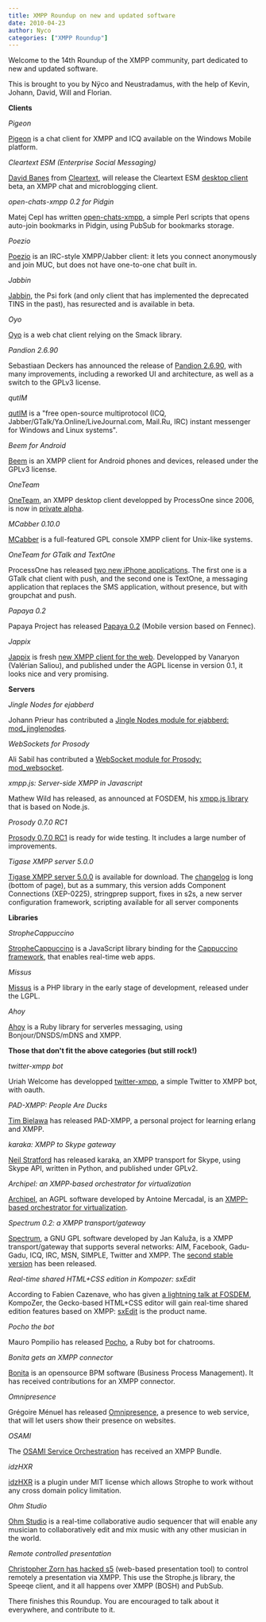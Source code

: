 ```yaml
---
title: XMPP Roundup on new and updated software
date: 2010-04-23
author: Nyco
categories: ["XMPP Roundup"]
---
```


Welcome to the 14th Roundup of the XMPP community, part dedicated to new and updated software.

This is brought to you by Nÿco and Neustradamus, with the help of Kevin, Johann, David, Will and Florian.

**Clients**

*Pigeon*

[Pigeon](http://getbest.ru/) is a chat client for XMPP and ICQ available on the Windows Mobile platform.

*Cleartext ESM (Enterprise Social Messaging)*

[David Banes](http://www.davidbanes.com/) from [Cleartext](http://www.cleartext.com/), will release the Cleartext ESM [desktop client](http://www.davidbanes.com/2010/04/12/a-couple-of-detail-pics-of-cleartext-esm-desktop/) beta, an XMPP chat and microblogging client.

*open-chats-xmpp 0.2 for Pidgin*

Matej Cepl has written [open-chats-xmpp](http://mcepl.fedorapeople.org/scripts/open-chats-from-xmpp-bookmarks.pl), a simple Perl scripts that opens auto-join bookmarks in Pidgin, using PubSub for bookmarks storage.

*Poezio*

[Poezio](http://codingteam.net/project/poezio/download) is an IRC-style XMPP/Jabber client: it lets you connect anonymously and join MUC, but does not have one-to-one chat built in.

*Jabbin*

[Jabbin](http://www.jabbin.com/), the Psi fork (and only client that has implemented the deprecated TINS in the past), has resurected and is available in beta.

*Oyo*

[Oyo](http://www.bristowsoftware.co.uk/) is a web chat client relying on the Smack library.

*Pandion 2.6.90*

Sebastiaan Deckers has announced the release of [Pandion 2.6.90](http://blog.pandion.im/2010/02/pandion-2690-stable-release.html), with many improvements, including a reworked UI and architecture, as well as a switch to the GPLv3 license.

*qutIM*

[qutIM](http://qutim.org/) is a "free open-source multiprotocol (ICQ, Jabber/GTalk/Ya.Online/LiveJournal.com, Mail.Ru, IRC) instant messenger for Windows and Linux systems".

*Beem for Android*

[Beem](http://www.beem-project.com/) is an XMPP client for Android phones and devices, released under the GPLv3 license.

*OneTeam*

[OneTeam](http://oneteam.im/), an XMPP desktop client developped by ProcessOne since 2006, is now in [private alpha](http://www.process-one.net/en/blogs/article/oneteam_xmpp_client_entering_private_alpha/).

*MCabber 0.10.0*

[MCabber](http://mcabber.com/) is a full-featured GPL console XMPP client for Unix-like systems.

*OneTeam for GTalk and TextOne*

ProcessOne has released [two new iPhone applications](http://www.process-one.net/en/blogs/article/new_set_of_iphone_applications_oneteam_for_gtalk_and_textone/). The first one is a GTalk chat client with push, and the second one is TextOne, a messaging application that replaces the SMS application, without presence, but with groupchat and push.

*Papaya 0.2*

Papaya Project has released [Papaya 0.2](https://addons.mozilla.org/fr/mobile/addon/53630 ) (Mobile version based on Fennec).

*Jappix*

[Jappix](http://project.jappix.com/) is fresh [new XMPP client for the web](http://www.vanaryon.eu/2010/04/jappix-il-arrive/). Developped by Vanaryon (Valérian Saliou), and published under the AGPL license in version 0.1, it looks nice and very promising.

**Servers**

*Jingle Nodes for ejabberd*

Johann Prieur has contributed a [Jingle Nodes module for ejabberd: mod\_jinglenodes](https://code.launchpad.net/%7Ejprieur/+junk/mod_jinglenodes).

*WebSockets for Prosody*

Ali Sabil has contributed a [WebSocket module for Prosody: mod\_websocket](http://code.google.com/p/prosody-modules/source/browse/mod_websocket/).

*xmpp.js: Server-side XMPP in Javascript*

Mathew Wild has released, as announced at FOSDEM, his [xmpp.js library](http://xmppjs.prosody.im/) that is based on Node.js.

*Prosody 0.7.0 RC1*

[Prosody 0.7.0 RC1](http://blog.prosody.im/prosody-0-7-0rc1-available-for-testing/) is ready for wide testing. It includes a large number of improvements.

*Tigase XMPP server 5.0.0*

[Tigase XMPP server 5.0.0](http://www.tigase.org/content/tigase-xmpp-server-500-b2135-final) is available for download. The [changelog](http://www.tigase.org/content/tigase-500) is long (bottom of page), but as a summary, this version adds Component Connections (XEP-0225), stringprep support, fixes in s2s, a new server configuration framework, scripting available for all server components

**Libraries**

*StropheCappuccino*

[StropheCappuccino](http://bitbucket.org/primalmotion/strophecappuccino/wiki/Home) is a JavaScript library binding for the [Cappuccino framework](http://cappuccino.org/), that enables real-time web apps.

*Missus*

[Missus](http://code.google.com/p/missus/) is a PHP library in the early stage of development, released under the LGPL.

*Ahoy*

[Ahoy](http://github.com/matsadler/ahoy) is a Ruby library for serverles messaging, using Bonjour/DNSDS/mDNS and XMPP.

**Those that don't fit the above categories (but still rock!)**

*twitter-xmpp bot*

Uriah Welcome has developped [twitter-xmpp](http://github.com/precision/twitter-xmpp/), a simple Twitter to XMPP bot, with oauth.

*PAD-XMPP: People Are Ducks*

[Tim Bielawa](http://github.com/tbielawa/PAD-XMPP) has released PAD-XMPP, a personal project for learning erlang and XMPP.

*karaka: XMPP to Skype gateway*

[Neil Stratford](http://code.google.com/p/karaka/) has released karaka, an XMPP transport for Skype, using Skype API, written in Python, and published under GPLv2.

*Archipel: an XMPP-based orchestrator for virtualization*

[Archipel](http://www.archipelproject.org/Archipel_Project/Archipel.html), an AGPL software developed by Antoine Mercadal, is an [XMPP-based orchestrator for virtualization](http://www.virtualization.info/2010/03/tool-archipel.html).

*Spectrum 0.2: a XMPP transport/gateway*

[Spectrum](http://spectrum.im/), a GNU GPL software developed by Jan Kaluža, is a XMPP transport/gateway that supports several networks: AIM, Facebook, Gadu-Gadu, ICQ, IRC, MSN, SIMPLE, Twitter and XMPP. The [second stable version](http://spectrum.im/releases/0.2/) has been released.

*Real-time shared HTML+CSS edition in Kompozer: sxEdit*

According to Fabien Cazenave, who has given [a lightning talk at FOSDEM](http://kazhack.org/tmp/fosdem10/), KompoZer, the Gecko-based HTML+CSS editor will gain real-time shared edition features based on XMPP: [sxEdit](http://x-home.hd.free.fr/projects/sxEdit/report/index.html) is the product name.

*Pocho the bot*

Mauro Pompilio has released [Pocho](http://github.com/malditogeek/Pocho), a Ruby bot for chatrooms.

*Bonita gets an XMPP connector*

[Bonita](http://www.bonitasoft.org/exchange/extension_view.php?eid=15) is an opensource BPM software (Business Process Management). It has received contributions for an XMPP connector.

*Omnipresence*

Grégoire Ménuel has released [Omnipresence](http://codingteam.net/project/omnipresence), a presence to web service, that will let users show their presence on websites.

*OSAMI*

The [OSAMI Service Orchestration](http://thewiki4opentech.org/index.php/OSAMI_Service_Orchestration_-_XMPP_Bundle) has received an XMPP Bundle.

*idzHXR*

[idzHXR](http://www.iadvize.com/plugin_strophe_xmpp.html) is a plugin under MIT license which allows Strophe to work without any cross domain policy limitation.

*Ohm Studio*

[Ohm Studio](http://www.ohmstudio.com/) is a real-time collaborative audio sequencer that will enable any musician to collaboratively edit and mix music with any other musician in the world.

*Remote controlled presentation*

[Christopher Zorn has hacked s5](http://blog.thetofu.com/hacking-s5-to-be-remote-controlled-and-shared) (web-based presentation tool) to control remotely a presentation via XMPP. This use the Strophe.js library, the Speeqe client, and it all happens over XMPP (BOSH) and PubSub.

There finishes this Roundup. You are encouraged to talk about it everywhere, and contribute to it.
